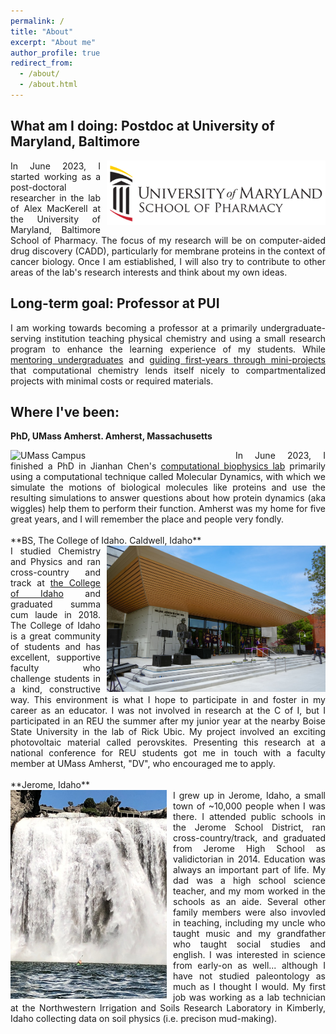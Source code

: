 ```yaml
---
permalink: /
title: "About"
excerpt: "About me"
author_profile: true
redirect_from: 
  - /about/
  - /about.html
---
```


What am I doing: Postdoc at University of Maryland, Baltimore
-----

<div style="text-align: justify">
<img align='right' width='350' style='padding-left: 10px' alt='Idaho Mt Galena' src='images/UMB_Pharmacy.png'>
In June 2023, I started working as a post-doctoral researcher in the lab of Alex MacKerell at the University of Maryland, Baltimore School of Pharmacy. The focus of my research will be on computer-aided drug discovery (CADD), particularly for membrane proteins in the context of cancer biology. Once I am estiablished, I will also try to contribute to other areas of the lab's research interests and think about my own ideas.
</div>


Long-term goal: Professor at PUI
---
<div style="text-align: justify">
I am working towards becoming a professor at a primarily undergraduate-serving institution teaching physical chemistry and using a small research program to enhance the learning experience of my students. While <a href="teaching/mentoring">mentoring undergraduates</a> and <a href="posts/2022/12/1stclass">guiding first-years through mini-projects</a> that computational chemistry lends itself nicely to compartmentalized projects with minimal costs or required materials.
</div>


Where I've been:
---
**PhD, UMass Amherst. Amherst, Massachusetts**
<div style="text-align: justify">
<img align='left' width='350' style="padding-right: 10px" alt='UMass Campus' src='https://umassamherst.widen.net/content/kwpnbgxybm/jpeg/2015_Fall_Campus_mkt__MG_9474.jpeg?w=640&keep=c&crop=yes&color=cccccc&quality=80'>
In June 2023, I finished a PhD in Jianhan Chen's <a href="https://people.chem.umass.edu/jchenlab/main.html">computational biophysics lab</a> primarily using a computational technique called Molecular Dynamics, with which we simulate the motions of biological molecules like proteins and use the resulting simulations to answer questions about how protein dynamics (aka wiggles) help them to perform their function. Amherst was my home for five great years, and I will remember the place and people very fondly.
</div>

<br>
**BS, The College of Idaho. Caldwell, Idaho**
<div style="text-align: justify">
<img align='right' width='350' style="padding-left: 10px" alt='CofI Campus' src='images/CofI.jpg'>
I studied Chemistry and Physics and ran cross-country and track at <a href='https://collegeofidaho.edu'>the College of Idaho</a> and graduated summa cum laude in 2018. The College of Idaho is a great community of students and has excellent, supportive faculty who challenge students in a kind, constructive way. This environment is what I hope to participate in and foster in my career as an educator. I was not involved in research at the C of I, but I participated in an REU the summer after my junior year at the nearby Boise State University in the lab of Rick Ubic. My project involved an exciting photovoltaic material called perovskites. Presenting this research at a national conference for REU students got me in touch with a faculty member at UMass Amherst, "DV", who encouraged me to apply.
</div>

<br>
**Jerome, Idaho**
<div style="text-align: justify">
<img align='left' width='250' style='padding-right: 10px' alt='UMB' src='images/shoshone_falls.jpg'>
I grew up in Jerome, Idaho, a small town of ~10,000 people when I was there. I attended public schools in the Jerome School District, ran cross-country/track, and graduated from Jerome High School as validictorian in 2014. Education was always an important part of life. My dad was a high school science teacher, and my mom worked in the schools as an aide. Several other family members were also invovled in teaching, including my uncle who taught music and my grandfather who taught social studies and english. I was interested in science from early-on as well... although I have not studied paleontology as much as I thought I would. My first job was working as a lab technician at the Northwestern Irrigation and Soils Research Laboratory in Kimberly, Idaho collecting data on soil physics (i.e. precison mud-making).
</div>
